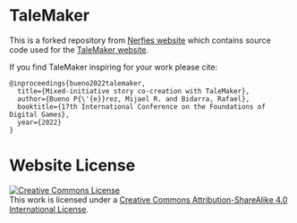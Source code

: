 # TaleMaker

This is a forked repository from [Nerfies website](https://nerfies.github.io) which contains source code used for the [TaleMaker website](https://mijaelb.github.io/talemaker/).

If you find TaleMaker inspiring for your work please cite:
```
@inproceedings{bueno2022talemaker,
  title={Mixed-initiative story co-creation with TaleMaker},
  author={Bueno P{\'{e}}rez, Mijael R. and Bidarra, Rafael},
  booktitle={17th International Conference on the Foundations of Digital Games},
  year={2022}
}
```

# Website License
<a rel="license" href="http://creativecommons.org/licenses/by-sa/4.0/"><img alt="Creative Commons License" style="border-width:0" src="https://i.creativecommons.org/l/by-sa/4.0/88x31.png" /></a><br />This work is licensed under a <a rel="license" href="http://creativecommons.org/licenses/by-sa/4.0/">Creative Commons Attribution-ShareAlike 4.0 International License</a>.

